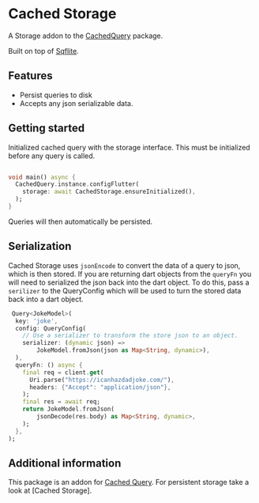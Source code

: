 # Cached Storage
A Storage addon to the [CachedQuery](https://pub.dev/packages/cached_query) package.

Built on top of [Sqflite](https://pub.dev/packages/sqflite).

## Features

* Persist queries to disk
* Accepts any json serializable data.

## Getting started

Initialized cached query with the storage interface. This must be initialized before any query is called.

```dart

void main() async {
  CachedQuery.instance.configFlutter(
    storage: await CachedStorage.ensureInitialized(),
  );
}

```

Queries will then automatically be persisted.

## Serialization

Cached Storage uses `jsonEncode` to convert the data of a query to json, which is then stored. If you are returning 
dart objects from the `queryFn` you will need to serialized the json back into the dart object. To do this, pass a 
`serilizer` to the QueryConfig which will be used to turn the stored data back into a dart object.

```dart
 Query<JokeModel>(
  key: 'joke',
  config: QueryConfig(
    // Use a serializer to transform the store json to an object.
    serializer: (dynamic json) =>
        JokeModel.fromJson(json as Map<String, dynamic>),
  ),
  queryFn: () async {
    final req = client.get(
      Uri.parse("https://icanhazdadjoke.com/"),
      headers: {"Accept": "application/json"},
    );
    final res = await req;
    return JokeModel.fromJson(
        jsonDecode(res.body) as Map<String, dynamic>,
    );
  },
);
```


## Additional information

This package is an addon for [Cached Query](https://pub.dev/packages/cached_query). For persistent storage take a look at
[Cached Storage].
